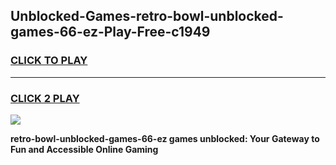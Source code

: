 
## Unblocked-Games-retro-bowl-unblocked-games-66-ez-Play-Free-c1949
<h3>
<a href="https://premium76.site?title=retro-bowl-unblocked-games-66-ez&ref=19M">CLICK TO PLAY</a></h3>
<hr>

<h3>
<a href="https://premium76.site?title=retro-bowl-unblocked-games-66-ez&ref=19M">CLICK 2 PLAY</a>
  
</h3>

<a href="https://premium76.site?title=retro-bowl-unblocked-games-66-ez&ref=19M"><img src="https://clearcache.store/games.png"></a>


**retro-bowl-unblocked-games-66-ez games unblocked: Your Gateway to Fun and Accessible Online Gaming**
